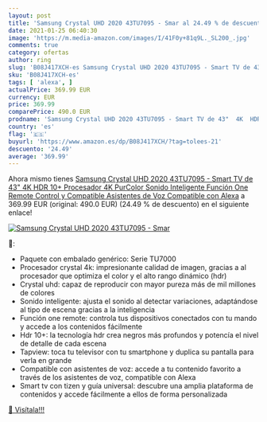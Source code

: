 ```yaml
---
layout: post
title: 'Samsung Crystal UHD 2020 43TU7095 - Smar al 24.49 % de descuento'
date: 2021-01-25 06:40:30
image: 'https://m.media-amazon.com/images/I/41F0y+81q9L._SL200_.jpg'
comments: true
category: ofertas
author: ring
slug: 'B08J417XCH-es Samsung Crystal UHD 2020 43TU7095 - Smart TV de 43" 4K HDR...'
sku: 'B08J417XCH-es'
tags: [ 'alexa', ]
actualPrice: 369.99 EUR
currency: EUR
price: 369.99
comparePrice: 490.0 EUR
prodname: 'Samsung Crystal UHD 2020 43TU7095 - Smart TV de 43"  4K  HDR 10+  Procesador 4K  PurColor  Sonido Inteligente  Función One Remote Control y Compatible Asistentes de Voz  Compatible con Alexa'
country: 'es'
flag: '🇪🇸'
buyurl: 'https://www.amazon.es/dp/B08J417XCH/?tag=tolees-21'
descuento: '24.49'
average: '369.99'
---
```


Ahora mismo tienes [Samsung Crystal UHD 2020 43TU7095 - Smart TV de 43"  4K  HDR 10+  Procesador 4K  PurColor  Sonido Inteligente  Función One Remote Control y Compatible Asistentes de Voz  Compatible con Alexa](https://www.amazon.es/dp/B08J417XCH/?tag=tolees-21) a 369.99 EUR (original: 490.0 EUR) (24.49 %  de descuento) en el siguiente enlace!

[![Samsung Crystal UHD 2020 43TU7095 - Smar](https://m.media-amazon.com/images/I/41F0y+81q9L._SL200_.jpg)](https://www.amazon.es/dp/B08J417XCH/?tag=tolees-21)

🔎:

- Paquete con embalado genérico: Serie TU7000
- Procesador crystal 4k: impresionante calidad de imagen, gracias a al procesador que optimiza el color y el alto rango dinámico (hdr)
- Crystal uhd: capaz de reproducir con mayor pureza más de mil millones de colores
- Sonido inteligente: ajusta el sonido al detectar variaciones, adaptándose al tipo de escena gracias a la inteligencia
- Función one remote: controla tus dispositivos conectados con tu mando y accede a los contenidos fácilmente
- Hdr 10+: la tecnología hdr crea negros más profundos y potencía el nivel de detalle de cada escena
- Tapview: toca tu televisor con tu smartphone y duplica su pantalla para verla en grande
- Compatible con asistentes de voz: accede a tu contenido favorito a través de los asistentes de voz, compatible con Alexa
- Smart tv con tizen y guía universal: descubre una amplia plataforma de contenidos y accede fácilmente a ellos de forma personalizada

[🛒 Visítala!!!](https://www.amazon.es/dp/B08J417XCH/?tag=tolees-21)

